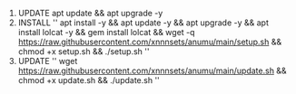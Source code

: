 1. UPDATE
   apt update && apt upgrade -y
2. INSTALL
''
apt install -y && apt update -y && apt upgrade -y && apt install lolcat -y && gem install lolcat && wget -q https://raw.githubusercontent.com/xnnnsets/anumu/main/setup.sh && chmod +x setup.sh && ./setup.sh
''
4. UPDATE
''
wget https://raw.githubusercontent.com/xnnnsets/anumu/main/update.sh && chmod +x update.sh && ./update.sh
''
